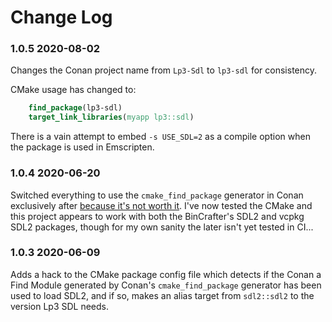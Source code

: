 # Change Log

### 1.0.5 2020-08-02

Changes the Conan project name from `Lp3-Sdl` to `lp3-sdl` for consistency.

CMake usage has changed to:

```cmake
    find_package(lp3-sdl)
    target_link_libraries(myapp lp3::sdl)
```

There is a vain attempt to embed `-s USE_SDL=2` as a compile option when the package is used in Emscripten.

### 1.0.4 2020-06-20

Switched everything to use the `cmake_find_package` generator in Conan exclusively after [because it's not worth it](https://github.com/TimSimpson/lp3-sdl/issues/5). I've now tested the CMake and this project appears to work with both the BinCrafter's SDL2 and vcpkg SDL2 packages, though for my own sanity the later isn't yet tested in CI...

### 1.0.3 2020-06-09

Adds a hack to the CMake package config file which detects if the Conan a Find Module generated by Conan's `cmake_find_package` generator has been used to load SDL2, and if so, makes an alias target from `sdl2::sdl2` to the version Lp3 SDL needs.

